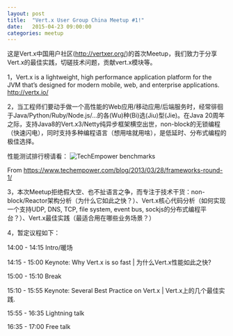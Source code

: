 ```yaml
---
layout: post
title:  "Vert.x User Group China Meetup #1!"
date:   2015-04-23 09:00:00
categories: meetup
---
```

这是Vert.x中国用户社区(http://vertxer.org/)的首次Meetup，我们致力于分享Vert.x的最佳实践，切磋技术问题，贡献vert.x模块等。

1，Vert.x is a lightweight, high performance application platform for the JVM that’s designed for modern mobile, web, and enterprise applications.  http://vertx.io/ 

2，当工程师们要动手做一个高性能的Web应用/移动应用/后端服务时，经常徘徊于Java/Python/Ruby/Node.js/...的各(Wu)种(Bi)选(Jiu)型(Jie)。在Java 20周年之际，支持Java8的Vert.x3/Netty纯异步框架横空出世，non-block的无锁编程（快速闪电），同时支持多种编程语言（想用啥就用啥），是低延时、分布式编程的极佳选择。

性能测试排行榜请看：
![TechEmpower benchmarks](http://photos4.meetupstatic.com/photos/event/6/2/0/c/600_436645100.jpeg)


From https://www.techempower.com/blog/2013/03/28/frameworks-round-1/ 

3，本次Meetup拒绝假大空、也不扯语言之争，而专注于技术干货：non-block/Reactor架构分析（为什么它如此之快？）、Vert.x核心代码分析（如何实现一个支持UDP, DNS, TCP, file system, event bus, sockjs的分布式编程平台？）、Vert.x最佳实践（最适合用在哪些业务场景？）

4，暂定议程如下：

14:00 - 14:15 Intro/暖场

14:15 - 15:00 Keynote: Why Vert.x is so fast | 为什么Vert.x性能如此之快? 

15:00 - 15:10 Break

15:10 - 15:55 Keynote: Several Best Practice on Vert.x | Vert.x上的几个最佳实践.

15:55 - 16:35 Lightning talk

16:35 - 17:00 Free talk